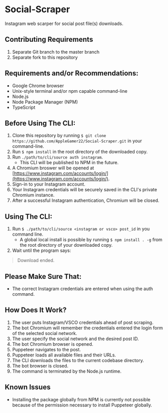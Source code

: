 # Social-Scraper
Instagram web scarper for social post file(s) downloads.
## Contributing Requirements
1. Separate Git branch to the master branch
2. Separate fork to this repository
## Requirements and/or Recommendations:
- Google Chrome browser
- Unix-style terminal and/or npm capable command-line
- Node.js
- Node Package Manager (NPM)
- TypeScript
## Before Using The CLI:
1. Clone this repository by running `$ git clone https://github.com/AppleGamer22/Social-Scraper.git` in your command-line.
2. Run `$ npm install` in the root directory of the downloaded copy.
3. Run `./path/to/cli/source auth instagram`.
   - This CLI will be published to NPM in the future.
4. A Chromium broswer will be opened at [https://www.instagram.com/accounts/login/](https://www.instagram.com/accounts/login/).
5. Sign-in to your Instagram account.
6. Your Instagram credentials will be securely saved in the CLI's private Chromium instance.
7. After a successful Instagram authentication, Chromium will be closed.
## Using The CLI:
1. Run `$ ./path/to/cli/source <instagram or vsco> post_id` in you command line.
	- A global local install is possible by running `$ npm install . -g` from the root directory of your downloaded copy.
2. Wait until the program says:
> Download ended.
## Please Make Sure That:
- The correct Instagram credentials are entered when using the auth command.
## How Does It Work?
1. The user puts Instagram/VSCO credentials ahead of post scraping.
2. The bot Chromium will remember the credentials entered the login form of the selected social network.
3. The user specify the social network and the desired post ID.
4. The bot Chromium browser is opened.
5. Puppeteer navigates to the post.
6. Puppeteer loads all available files and their URLs.
7. The CLI downloads the files to the current codebase directory.
8. The bot browser is closed.
9. The command is terminated by the Node.js runtime.
## Known Issues
- Installing the package globally from NPM is currently not possible because of the permission necessary to install Puppeteer globally.
